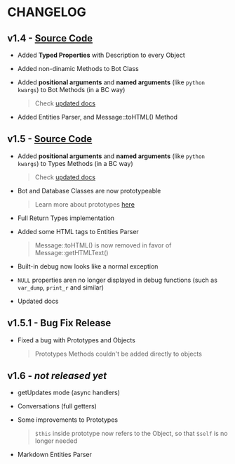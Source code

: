 # CHANGELOG

## v1.4 - [Source Code](https://github.com/skrtdev/NovaGram/releases/tag/v1.4)

- Added **Typed Properties** with Description to every Object
- Added non-dinamic Methods to Bot Class
- Added **positional arguments** and **named arguments** (like `python kwargs`) to Bot Methods (in a BC way)

    > Check [updated docs](https://docs.novagram.ga/requests.html)

- Added Entities Parser, and Message::toHTML() Method

## v1.5 - [Source Code](https://github.com/skrtdev/NovaGram/releases/tag/v1.5)

- Added **positional arguments** and **named arguments** (like `python kwargs`) to Types Methods (in a BC way)

    > Check [updated docs](https://docs.novagram.ga/objects.html)

- Bot and Database Classes are now prototypeable

    > Learn more about prototypes [here](https://docs.novagram.ga/prototypes.html)

- Full Return Types implementation
- Added some HTML tags to Entities Parser

    > Message::toHTML() is now removed in favor of Message::getHTMLText()

- Built-in debug now looks like a normal exception
- `NULL` properties aren no longer displayed in debug functions (such as `var_dump`, `print_r` and similar)
- Updated docs

## v1.5.1 - Bug Fix Release

- Fixed a bug with Prototypes and Objects

    > Prototypes Methods couldn't be added directly to objects


## v1.6 - _not released yet_

- getUpdates mode (async handlers)
- Conversations (full getters)
- Some improvements to Prototypes

    > `$this` inside prototype now refers to the Object, so that `$self` is no longer needed

- Markdown Entities Parser

